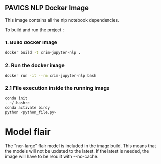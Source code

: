 ## PAVICS NLP Docker Image

This image contains all the nlp notebook dependencies.


To build and run the project :

### 1. Build docker image
```bash
docker build -t crim-jupyter-nlp .
```
### 2. Run the docker image 
```bash
docker run -it --rm crim-jupyter-nlp bash
```
### 2.1 File execution inside the running image
```bash
conda init 
. ~/.bashrc
conda activate birdy
python <python_file.py>
```

# Model flair
The "ner-large" flair model is included in the image build. This means that the models will not be updated to the latest.
If the latest is needed, the image will have to be rebuilt with --no-cache. 
